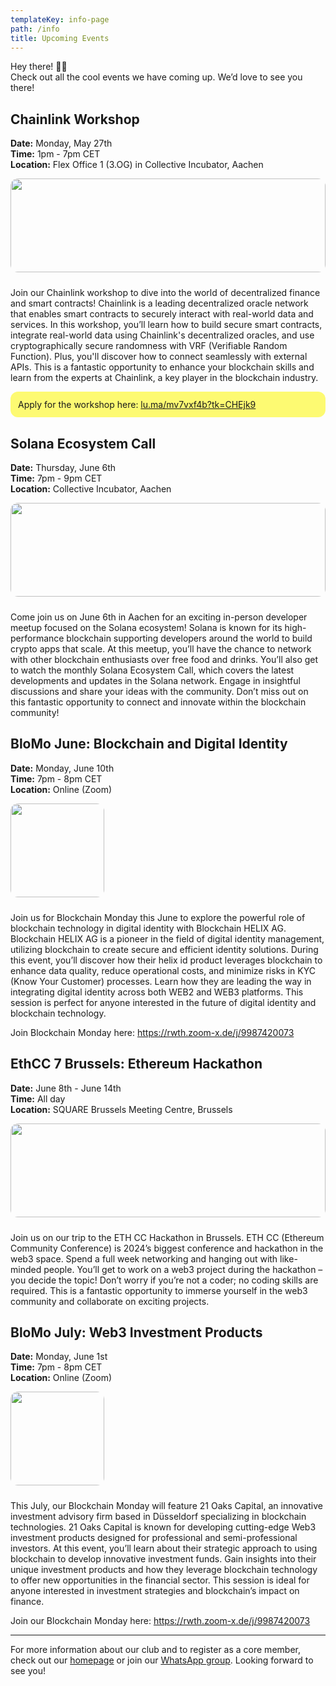 ```yaml
---
templateKey: info-page
path: /info
title: Upcoming Events
---
```

Hey there! 👋🏻\
Check out all the cool events we have coming up. We’d love to see you there!

## Chainlink Workshop

**Date:** Monday, May 27th\
**Time:** 1pm - 7pm CET\
**Location:** Flex Office 1 (3.OG) in Collective Incubator, Aachen  

<img src="https://assets-global.website-files.com/606f63778ec431ec1b930f1f/6324790e32e0b508cf862081_5e8cb35fd28af331ec9994dd_Chainlink%20Logo%20White.png" style="width: 100%; margin: 0 auto; margin-bottom: 10px; height: 150px; object-fit: cover; border-radius: 12px" />

Join our Chainlink workshop to dive into the world of decentralized finance and smart contracts! Chainlink is a leading decentralized oracle network that enables smart contracts to securely interact with real-world data and services. In this workshop, you’ll learn how to build secure smart contracts, integrate real-world data using Chainlink's decentralized oracles, and use cryptographically secure randomness with VRF (Verifiable Random Function). Plus, you'll discover how to connect seamlessly with external APIs. This is a fantastic opportunity to enhance your blockchain skills and learn from the experts at Chainlink, a key player in the blockchain industry.

<div style="padding: 12px; background-color: #fdfa72; border-radius: 12px">Apply for the workshop here: <a href="https://lu.ma/mv7vxf4b?tk=CHEjk9">lu.ma/mv7vxf4b?tk=CHEjk9</a></div>

## Solana Ecosystem Call

**Date:** Thursday, June 6th\
**Time:** 7pm - 9pm CET\
**Location:** Collective Incubator, Aachen  

<img src="https://forkast.news/wp-content/uploads/2021/08/Solana.png" style="width: 100%; margin: 0 auto; margin-bottom: 10px; height: 150px; object-fit: cover; border-radius: 12px" />

Come join us on June 6th in Aachen for an exciting in-person developer meetup focused on the Solana ecosystem! Solana is known for its high-performance blockchain supporting developers around the world to build crypto apps that scale. At this meetup, you’ll have the chance to network with other blockchain enthusiasts over free food and drinks. You’ll also get to watch the monthly Solana Ecosystem Call, which covers the latest developments and updates in the Solana network. Engage in insightful discussions and share your ideas with the community. Don’t miss out on this fantastic opportunity to connect and innovate within the blockchain community!

## BloMo June: Blockchain and Digital Identity

**Date:** Monday, June 10th\
**Time:** 7pm - 8pm CET\
**Location:** Online (Zoom)  

<img src="https://vsdi.de/wp-content/uploads/2020/08/20170705_BlockchainHELIX1024pxTrans.png" style="width: 100%; margin: 0 auto; margin-bottom: 10px; height: 150px; width: auto; object-fit: cover; border-radius: 12px" />

Join us for Blockchain Monday this June to explore the powerful role of blockchain technology in digital identity with Blockchain HELIX AG. Blockchain HELIX AG is a pioneer in the field of digital identity management, utilizing blockchain to create secure and efficient identity solutions. During this event, you’ll discover how their helix id product leverages blockchain to enhance data quality, reduce operational costs, and minimize risks in KYC (Know Your Customer) processes. Learn how they are leading the way in integrating digital identity across both WEB2 and WEB3 platforms. This session is perfect for anyone interested in the future of digital identity and blockchain technology.

Join Blockchain Monday here: <https://rwth.zoom-x.de/j/9987420073>

## EthCC 7 Brussels: Ethereum Hackathon

**Date:** June 8th - June 14th\
**Time:** All day\
**Location:** SQUARE Brussels Meeting Centre, Brussels  

<img src="https://assets-global.website-files.com/631ad94cbdadc424bb3d6461/6602a931a5496cfb5aa39aaa_ETHCC-7.png" style="width: 100%; margin: 0 auto; margin-bottom: 10px; height: 150px; object-fit: cover; border-radius: 12px" />

Join us on our trip to the ETH CC Hackathon in Brussels. ETH CC (Ethereum Community Conference) is 2024’s biggest conference and hackathon in the web3 space. Spend a full week networking and hanging out with like-minded people. You’ll get to work on a web3 project during the hackathon – you decide the topic! Don’t worry if you’re not a coder; no coding skills are required. This is a fantastic opportunity to immerse yourself in the web3 community and collaborate on exciting projects.  

## BloMo July: Web3 Investment Products

**Date:** Monday, June 1st\
**Time:** 7pm - 8pm CET\
**Location:** Online (Zoom)   

<img src="https://21-oaks.com/wp-content/uploads/2022/11/Full-blue-300x98.png" style="width: 100%; margin: 0 auto; width: auto; margin-bottom: 10px; height: 150px; object-fit: cover; border-radius: 12px" />

This July, our Blockchain Monday will feature 21 Oaks Capital, an innovative investment advisory firm based in Düsseldorf specializing in blockchain technologies. 21 Oaks Capital is known for developing cutting-edge Web3 investment products designed for professional and semi-professional investors. At this event, you’ll learn about their strategic approach to using blockchain to develop innovative investment funds. Gain insights into their unique investment products and how they leverage blockchain technology to offer new opportunities in the financial sector. This session is ideal for anyone interested in investment strategies and blockchain’s impact on finance.

Join our Blockchain Monday here: <https://rwth.zoom-x.de/j/9987420073>

- - -

For more information about our club and to register as a core member, check out our [homepage](http://www.aachen-blockchain.de) or join our [WhatsApp group](https://chat.whatsapp.com/LgWZ7jSoOFQFT01suJenqN). Looking forward to see you!